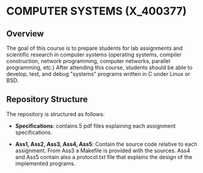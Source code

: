 # COMPUTER SYSTEMS (X_400377)

## Overview

The goal of this course is to prepare students for lab assignments and
scientific research in computer systems (operating systems, compiler
construction, network programming, computer networks, parallel
programming, etc.) After attending this course, students should be able
to develop, test, and debug "systems" programs written in C under Linux
or BSD.

## Repository Structure

The repository is structured as follows:

- __Specifications__: contains 5 pdf files explaining each
  assignment specifications.
  
- __Ass1, Ass2, Ass3, Ass4, Ass5__: Contain the source code relative
  to each assignment. From Ass3 a Makefile is provided with the
  sources. Ass4 and Ass5 contain also a protocol.txt file that
  explains the design of the implemented programs.
